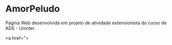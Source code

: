 # AmorPeludo
Página Web desenvolvida em projeto de atividade extensionista do curso de ADS - Uninter.

<a href="><i class="fa-brands fa-facebook-f"></i></a>
